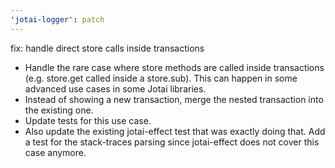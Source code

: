 ```yaml
---
'jotai-logger': patch
---
```


fix: handle direct store calls inside transactions

- Handle the rare case where store methods are called inside
  transactions (e.g. store.get called inside a store.sub). This can
  happen in some advanced use cases in some Jotai libraries.
- Instead of showing a new transaction, merge the nested transaction
  into the existing one.
- Update tests for this use case.
- Also update the existing jotai-effect test that was exactly doing
  that. Add a test for the stack-traces parsing since jotai-effect does
  not cover this case anymore.
